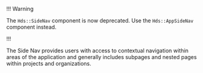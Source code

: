 !!! Warning

The `Hds::SideNav` component is now deprecated. Use the `Hds::AppSideNav` component instead.

!!!

The Side Nav provides users with access to contextual navigation within areas of the application and generally includes subpages and nested pages within projects and organizations.
